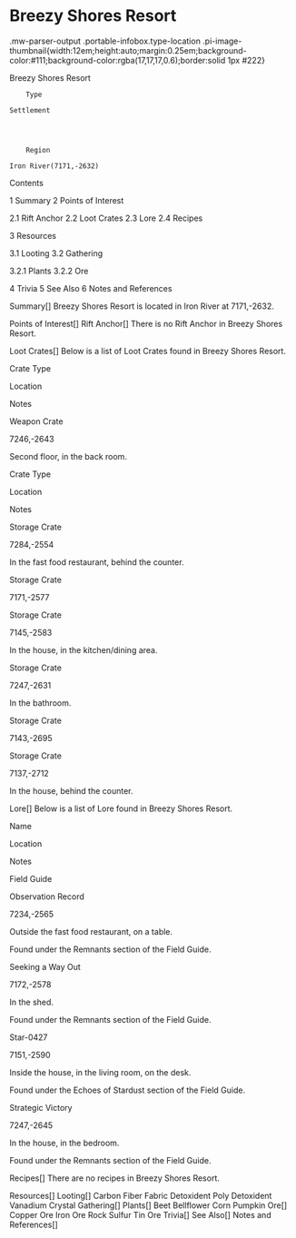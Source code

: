 # Breezy Shores Resort

.mw-parser-output .portable-infobox.type-location .pi-image-thumbnail{width:12em;height:auto;margin:0.25em;background-color:#111;background-color:rgba(17,17,17,0.6);border:solid 1px #222}

Breezy Shores Resort

	

	
		Type
	
	Settlement



	
		Region
	
	Iron River(7171,-2632)




Contents

1 Summary
2 Points of Interest

2.1 Rift Anchor
2.2 Loot Crates
2.3 Lore
2.4 Recipes


3 Resources

3.1 Looting
3.2 Gathering

3.2.1 Plants
3.2.2 Ore




4 Trivia
5 See Also
6 Notes and References



Summary[]
Breezy Shores Resort is located in Iron River at 7171,-2632.

Points of Interest[]
Rift Anchor[]
There is no Rift Anchor in Breezy Shores Resort.

Loot Crates[]
Below is a list of Loot Crates found in Breezy Shores Resort.



Crate Type

Location

Notes


Weapon Crate

7246,-2643

Second floor, in the back room.






Crate Type

Location

Notes


Storage Crate

7284,-2554

In the fast food restaurant, behind the counter.


Storage Crate

7171,-2577




Storage Crate

7145,-2583

In the house, in the kitchen/dining area.


Storage Crate

7247,-2631

In the bathroom.


Storage Crate

7143,-2695




Storage Crate

7137,-2712

In the house, behind the counter.


Lore[]
Below is a list of Lore found in Breezy Shores Resort.



Name

Location

Notes

Field Guide


Observation Record

7234,-2565

Outside the fast food restaurant, on a table.

Found under the Remnants section of the Field Guide.


Seeking a Way Out

7172,-2578

In the shed.

Found under the Remnants section of the Field Guide.


Star-0427

7151,-2590

Inside the house, in the living room, on the desk.

Found under the Echoes of Stardust section of the Field Guide.


Strategic Victory

7247,-2645

In the house, in the bedroom.

Found under the Remnants section of the Field Guide.


Recipes[]
There are no recipes in Breezy Shores Resort.

Resources[]
Looting[]
Carbon Fiber Fabric
Detoxident
Poly Detoxident
Vanadium Crystal
Gathering[]
Plants[]
Beet
Bellflower
Corn
Pumpkin
Ore[]
Copper Ore
Iron Ore
Rock
Sulfur
Tin Ore
Trivia[]
See Also[]
Notes and References[]
